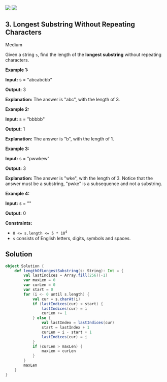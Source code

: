 [![](https://img.shields.io/github/stars/LeetCode-in-Scala/LeetCode-in-Scala?label=Stars&style=flat-square)](https://github.com/LeetCode-in-Scala/LeetCode-in-Scala)
[![](https://img.shields.io/github/forks/LeetCode-in-Scala/LeetCode-in-Scala?label=Fork%20me%20on%20GitHub%20&style=flat-square)](https://github.com/LeetCode-in-Scala/LeetCode-in-Scala/fork)

## 3\. Longest Substring Without Repeating Characters

Medium

Given a string `s`, find the length of the **longest substring** without repeating characters.

**Example 1:**

**Input:** s = "abcabcbb"

**Output:** 3

**Explanation:** The answer is "abc", with the length of 3. 

**Example 2:**

**Input:** s = "bbbbb"

**Output:** 1

**Explanation:** The answer is "b", with the length of 1. 

**Example 3:**

**Input:** s = "pwwkew"

**Output:** 3

**Explanation:** The answer is "wke", with the length of 3. Notice that the answer must be a substring, "pwke" is a subsequence and not a substring. 

**Example 4:**

**Input:** s = ""

**Output:** 0 

**Constraints:**

*   <code>0 <= s.length <= 5 * 10<sup>4</sup></code>
*   `s` consists of English letters, digits, symbols and spaces.

## Solution

```scala
object Solution {
    def lengthOfLongestSubstring(s: String): Int = {
        val lastIndices = Array.fill(256)(-1)
        var maxLen = 0
        var curLen = 0
        var start = 0
        for (i <- 0 until s.length) {
            val cur = s.charAt(i)
            if (lastIndices(cur) < start) {
                lastIndices(cur) = i
                curLen += 1
            } else {
                val lastIndex = lastIndices(cur)
                start = lastIndex + 1
                curLen = i - start + 1
                lastIndices(cur) = i
            }
            if (curLen > maxLen) {
                maxLen = curLen
            }
        }
        maxLen
    }
}
```